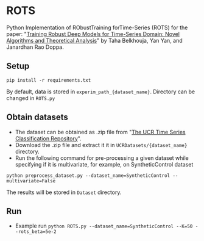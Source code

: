 # ROTS
Python Implementation of RObustTraining forTime-Series (ROTS) for the paper: "[Training Robust Deep Models for Time-Series Domain: Novel Algorithms and Theoretical Analysis]()" by Taha Belkhouja, Yan Yan, and Janardhan Rao Doppa.

## Setup 
```
pip install -r requirements.txt
```
By default, data is stored in `experim_path_{dataset_name}`. Directory can be changed in `ROTS.py`


## Obtain datasets
- The dataset can be obtained as .zip file from "[The UCR Time Series Classification Repository](http://www.timeseriesclassification.com/dataset.php)".
- Download the .zip file and extract it it in `UCRDatasets/{dataset_name}` directory.
- Run the following command for pre-processing a given dataset while specifying if it is multivariate, for example, on SyntheticControl dataset
```
python preprocess_dataset.py --dataset_name=SyntheticControl --multivariate=False
```
The results will be stored in `Dataset` directory. 

## Run
- Example run
```python ROTS.py --dataset_name=SyntheticControl --K=50 --rots_beta=5e-2```
